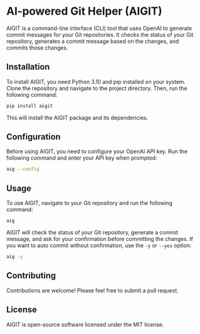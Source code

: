 # AI-powered Git Helper (AIGIT)

AIGIT is a command-line interface (CLI) tool that uses OpenAI to generate commit messages for your Git repositories. It checks the status of your Git repository, generates a commit message based on the changes, and commits those changes.

## Installation

To install AIGIT, you need Python 3.10 and pip installed on your system. Clone the repository and navigate to the project directory. Then, run the following command:

```bash
pip install aigit
```

This will install the AIGIT package and its dependencies.

## Configuration

Before using AIGIT, you need to configure your OpenAI API key. Run the following command and enter your API key when prompted:

```bash
aig --config
```

## Usage

To use AIGIT, navigate to your Git repository and run the following command:

```bash
aig
```

AIGIT will check the status of your Git repository, generate a commit message, and ask for your confirmation before committing the changes. If you want to auto commit without confirmation, use the `-y` or `--yes` option:

```bash
aig -y
```

## Contributing

Contributions are welcome! Please feel free to submit a pull request.

## License

AIGIT is open-source software licensed under the MIT license.

